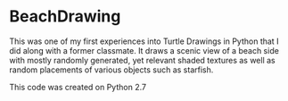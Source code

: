 # BeachDrawing

This was one of my first experiences into Turtle Drawings in Python that I did along with a former classmate. It draws a scenic view of a beach side with mostly randomly generated, yet relevant shaded textures as well as random placements of various objects such as starfish. 

This code was created on Python 2.7
